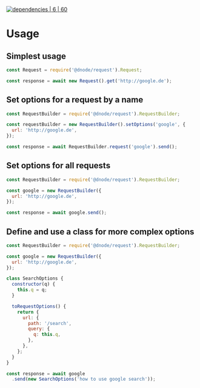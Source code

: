 [![dependencies | 6 | 60](https://img.shields.io/badge/dependencies-6%20|%2060-blue.svg)](DEPENDENCIES.md)

# Usage

## Simplest usage

```javascript
const Request = require('@dnode/request').Request;

const response = await new Request().get('http://google.de');
```

## Set options for a request by a name

```javascript
const RequestBuilder = require('@dnode/request').RequestBuilder;

const requestBuilder = new RequestBuilder().setOptions('google', {
  url: 'http://google.de',
});

const response = await RequestBuilder.request('google').send();
```

## Set options for all requests

```javascript
const RequestBuilder = require('@dnode/request').RequestBuilder;

const google = new RequestBuilder({
  url: 'http://google.de',
});

const response = await google.send();
```

## Define and use a class for more complex options

```javascript
const RequestBuilder = require('@dnode/request').RequestBuilder;

const google = new RequestBuilder({
  url: 'http://google.de',
});

class SearchOptions {
  constructor(q) {
    this.q = q;
  }

  toRequestOptions() {
    return {
      url: {
        path: '/search',
        query: {
          q: this.q,
        },
      },
    };
  }
}

const response = await google
  .send(new SearchOptions('how to use google search'));
```
